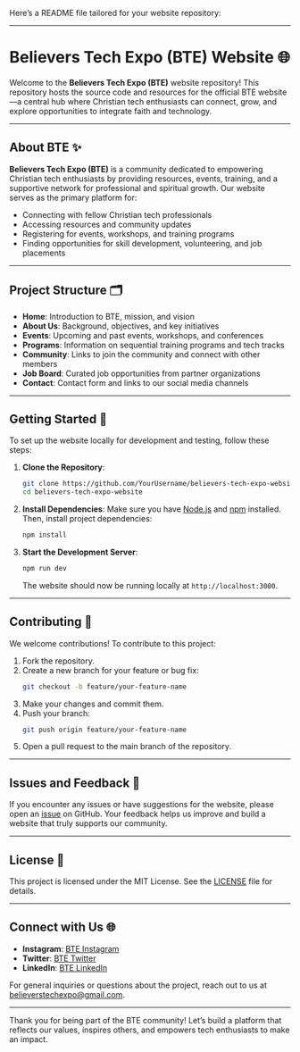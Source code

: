 Here’s a README file tailored for your website repository:

---

# Believers Tech Expo (BTE) Website 🌐

Welcome to the **Believers Tech Expo (BTE)** website repository! This repository hosts the source code and resources for the official BTE website—a central hub where Christian tech enthusiasts can connect, grow, and explore opportunities to integrate faith and technology.

---

## About BTE ✨

**Believers Tech Expo (BTE)** is a community dedicated to empowering Christian tech enthusiasts by providing resources, events, training, and a supportive network for professional and spiritual growth. Our website serves as the primary platform for:

- Connecting with fellow Christian tech professionals
- Accessing resources and community updates
- Registering for events, workshops, and training programs
- Finding opportunities for skill development, volunteering, and job placements

---

## Project Structure 🗂️

- **Home**: Introduction to BTE, mission, and vision
- **About Us**: Background, objectives, and key initiatives
- **Events**: Upcoming and past events, workshops, and conferences
- **Programs**: Information on sequential training programs and tech tracks
- **Community**: Links to join the community and connect with other members
- **Job Board**: Curated job opportunities from partner organizations
- **Contact**: Contact form and links to our social media channels

---

## Getting Started 🚀

To set up the website locally for development and testing, follow these steps:

1. **Clone the Repository**:
   ```bash
   git clone https://github.com/YourUsername/believers-tech-expo-website.git
   cd believers-tech-expo-website
   ```

2. **Install Dependencies**:
   Make sure you have [Node.js](https://nodejs.org/) and [npm](https://www.npmjs.com/) installed. Then, install project dependencies:
   ```bash
   npm install
   ```

3. **Start the Development Server**:
   ```bash
   npm run dev
   ```
   The website should now be running locally at `http://localhost:3000`.

---

## Contributing 🤝

We welcome contributions! To contribute to this project:

1. Fork the repository.
2. Create a new branch for your feature or bug fix:
   ```bash
   git checkout -b feature/your-feature-name
   ```
3. Make your changes and commit them.
4. Push your branch:
   ```bash
   git push origin feature/your-feature-name
   ```
5. Open a pull request to the main branch of the repository.

---

## Issues and Feedback 📢

If you encounter any issues or have suggestions for the website, please open an [issue](https://github.com/YourUsername/believers-tech-expo-website/issues) on GitHub. Your feedback helps us improve and build a website that truly supports our community.

---

## License 📜

This project is licensed under the MIT License. See the [LICENSE](LICENSE) file for details.

---

## Connect with Us 🌐

- **Instagram**: [BTE Instagram](https://www.instagram.com/believerstechexpo/)
- **Twitter**: [BTE Twitter](https://twitter.com/btechexpo)
- **LinkedIn**: [BTE LinkedIn](https://www.linkedin.com/company/believers-technology-expo/)

For general inquiries or questions about the project, reach out to us at [believerstechexpo@gmail.com](mailto:believerstechexpo@gmail.com).

--- 

Thank you for being part of the BTE community! Let’s build a platform that reflects our values, inspires others, and empowers tech enthusiasts to make an impact.
